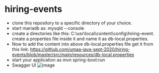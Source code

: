 # hiring-events
* clone this repository to a specific directory of your choice.
* start mariadb as: mysqld --console
* create a directories like this: C:\usr\local\content\config\hiring-event. create a properties file inside it and name it as db-local.properties.
* Now to add the content into above db-local.properties file get it from this link: https://github.com/umaa-java-sept-2020/hiring-events/blob/master/src/main/resources/db-local.properties
* start your application as mvn spring-boot:run
* Swagger UI
![image](https://user-images.githubusercontent.com/71244681/118024853-c8233800-b37c-11eb-90f5-2b1ee9c5bab5.png)
